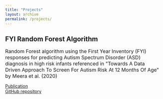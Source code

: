 ```yaml
---
title: "Projects"
layout: archive
permalink: /projects/
---
```

## FYI Random Forest Algorithm
<font size="3"> Random Forest algorithm using the First Year Inventory (FYI) responses for predicting Autism Spectrum Disorder (ASD) diagnosis in high risk infants referenced in "Towards A Data Driven Approach To Screen For Autism Risk At 12 Months Of Age" by Meera et al. (2020) </font>

[Publication](https://github.com/kmdono02/FYI_Random_Forest)  
[GitHub repository](https://github.com/kmdono02/FYI_Random_Forest)
